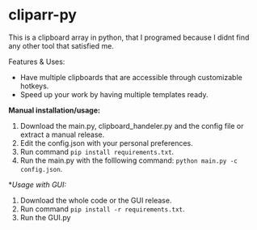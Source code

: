 # cliparr-py

This is a clipboard array in python, that I programed because I didnt find any other tool that satisfied me.

Features & Uses:
  * Have multiple clipboards that are accessible through customizable hotkeys.
  * Speed up your work by having multiple templates ready.

**Manual installation/usage:**
  1. Download the main.py, clipboard_handeler.py and the config file or extract a manual release.
  2. Edit the config.json with your personal preferences.
  3. Run command `pip install requirements.txt`.
  4. Run the main.py with the folllowing command: `python main.py -c config.json`.

**Usage with GUI:*
  1. Download the whole code or the GUI release.
  2. Run command `pip install -r requirements.txt`.
  3. Run the GUI.py
